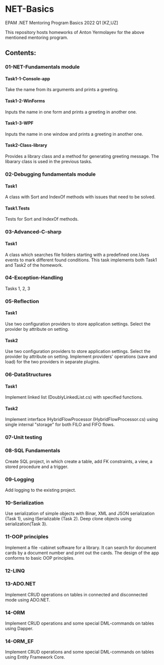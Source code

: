 # NET-Basics
EPAM .NET Mentoring Program Basics 2022 Q1 [KZ,UZ]

This repository hosts homeworks of Anton Yermolayev for the above mentioned mentoring program.
## Contents:
### 01-NET-Fundamentals module
#### Task1-1-Console-app
Take the name from its arguments and prints a greeting.
#### Task1-2-WinForms
Inputs the name in one form and prints a greeting in another one.
#### Task1-3-WPF
Inputs the name in one window and prints a greeting in another one.
#### Task2-Class-library
Provides a library class and a method for generating greeting message. The libarary class is used in the previous tasks.
### 02-Debugging fundamentals module
#### Task1
A class with Sort and IndexOf methods with issues that need to be solved.
#### Task1.Tests
Tests for Sort and IndexOf methods.
### 03-Advanced-C-sharp
#### Task1
A class which searches file folders starting with a predefined one.Uses events to mark different found conditions. This task implements both Task1 and Task2 of the homework. 
### 04-Exception-Handling
Tasks 1, 2, 3
### 05-Reflection
#### Task1
Use two configuration providers to store application settings. Select the provider by attribute on setting.
#### Task2
Use two configuration providers to store application settings. Select the provider by attribute on setting. Implement providers' operations (save and load) for the two providers in separate plugins.
### 06-DataStructures
#### Task1
Implement linked list (DoublyLinkedList.cs) with specified functions.
#### Task2
Implement interface IHybridFlowProcessor<T> (HybridFlowProcessor.cs) using single internal "storage" for both FILO and FIFO flows.
### 07-Unit testing
### 08-SQL Fundamentals
Create SQL project, in which create a table, add FK constraints, a view, a stored procedure and a trigger.
### 09-Logging
Add logging to the existing project.
### 10-Serialization
Use serialization of simple objects with Binar, XML and JSON serialization (Task 1), using ISerializable (Task 2). Deep clone objects using serialization(Task 3).
### 11-OOP principles
Implement a file -cabinet software for a library. It can search for document cards by a document number and print out the cards. The design of the app conforms to basic OOP principles.
### 12-LINQ
### 13-ADO.NET
Implement CRUD operations on tables in connected and disconnected mode using ADO.NET.
### 14-ORM
Implement CRUD operations and some special DML-commands on tables using Dapper.
### 14-ORM_EF
Implement CRUD operations and some special DML-commands on tables using Entity Framework Core.